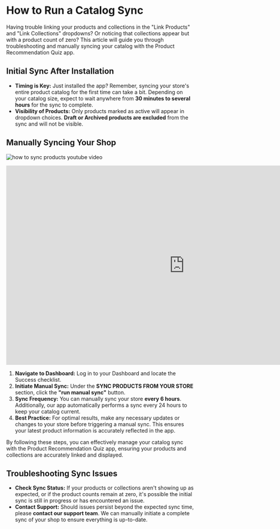 # How to Run a Catalog Sync

Having trouble linking your products and collections in the "Link Products" and "Link Collections" dropdowns? Or noticing that collections appear but with a product count of zero? This article will guide you through troubleshooting and manually syncing your catalog with the Product Recommendation Quiz app.

## Initial Sync After Installation

- **Timing is Key:** Just installed the app? Remember, syncing your store's entire product catalog for the first time can take a bit. Depending on your catalog size, expect to wait anywhere from **30 minutes to several hours** for the sync to complete.
- **Visibility of Products:** Only products marked as active will appear in dropdown choices. **Draft or Archived products are excluded** from the sync and will not be visible.

## Manually Syncing Your Shop

![how to sync products youtube video](https://youtu.be/i-CHRHuRcAs)

<iframe width="952" height="533" src="https://www.youtube.com/embed/i-CHRHuRcAs" title="Sync Products and Collections || Product Recommendation Quiz" frameborder="0" allow="accelerometer; autoplay; clipboard-write; encrypted-media; gyroscope; picture-in-picture; web-share" allowfullscreen></iframe>

1. **Navigate to Dashboard:** Log in to your Dashboard and locate the Success checklist.
2. **Initiate Manual Sync:** Under the **SYNC PRODUCTS FROM YOUR STORE** section, click the **"run manual sync"** button.
3. **Sync Frequency:** You can manually sync your store **every 6 hours**. Additionally, our app automatically performs a sync every 24 hours to keep your catalog current.
4. **Best Practice:** For optimal results, make any necessary updates or changes to your store before triggering a manual sync. This ensures your latest product information is accurately reflected in the app.

By following these steps, you can effectively manage your catalog sync with the Product Recommendation Quiz app, ensuring your products and collections are accurately linked and displayed.

## Troubleshooting Sync Issues

- **Check Sync Status:** If your products or collections aren't showing up as expected, or if the product counts remain at zero, it's possible the initial sync is still in progress or has encountered an issue.
- **Contact Support:** Should issues persist beyond the expected sync time, please **contact our support team**. We can manually initiate a complete sync of your shop to ensure everything is up-to-date.